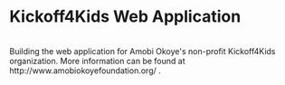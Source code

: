 Kickoff4Kids Web Application
===================
</br>
Building the web application for Amobi Okoye's non-profit Kickoff4Kids organization. More information can be found at http://www.amobiokoyefoundation.org/ .
